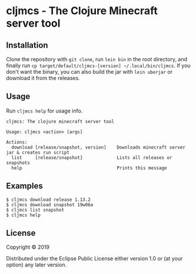 # cljmcs - The Clojure Minecraft server tool

## Installation

Clone the repository with `git clone`, run `lein bin` in the root directory, and finally run `cp target/default/cljmcs-[version] ~/.local/bin/cljmcs`.
If you don't want the binary, you can also build the jar with `lein uberjar` or download it from the releases.

## Usage

Run `cljmcs help` for usage info.

    cljmcs: The clojure minecraft server tool
    
    Usage: cljmcs <action> [args]

    Actions:
      download [release/snapshot, version]    Downloads minecraft server jar & creates run script
      list     [release/snapshot]             Lists all releases or snapshots
      help                                    Prints this message

## Examples

    $ cljmcs download release 1.13.2
    $ cljmcs download snapshot 19w06a
    $ cljmcs list snapshot
    $ cljmcs help

## License

Copyright © 2019 

Distributed under the Eclipse Public License either version 1.0 or (at
your option) any later version.
